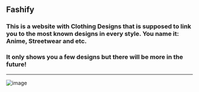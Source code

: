 ## Fashify

### This is a website with Clothing Designs that is supposed to link you to the most known designs in every style. You name it: Anime, Streetwear and etc.
### It only shows you a few designs but there will be more in the future!
___________________________________________________________________________________________________________________________________________________________________
![image](https://user-images.githubusercontent.com/120993360/233968910-57aa9aca-eed4-43c4-8d58-851a7920c3fc.png)
